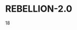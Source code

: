 # REBELLION-2.0                                                                                                          

18
